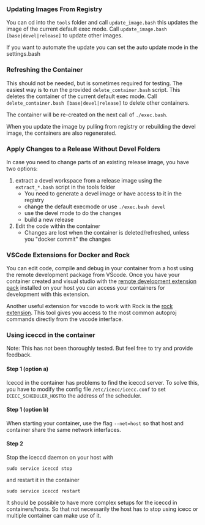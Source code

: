 
### Updating Images From Registry

You can cd into the `tools` folder and call `update_image.bash` this updates the image of the current default exec mode.
Call `update_image.bash [base|devel|release]` to update other images.

If you want to automate the update you can set the auto update mode in the settings.bash

### Refreshing the Container

This should not be needed, but is sometimes required for testing.
The easiest way is to run the provided `delete_container.bash` script.
This deletes the container of the current default exec mode.
Call `delete_container.bash [base|devel|release]` to delete other containers.

The container will be re-created on the next call of `./exec.bash`.

When you update the image by pulling from registry or rebuilding the devel image, the containers are also regenerated.

### Apply Changes to a Release Without Devel Folders

In case you need to change parts of an existing release image, you have two options:

1. extract a devel workspace from a release image using the `extract_*.bash` script in the tools folder
   * You need to generate a devel image or have access to it in the registry
   * change the default execmode or use `./exec.bash devel`
   * use the devel mode to do the changes
   * build a new release
2. Edit the code within the container
   * Changes are lost when the container is deleted/refreshed, unless you "docker commit" the changes

### VSCode Extensions for Docker and Rock

You can edit code, compile and debug in your container from a host using the remote development package from VScode. Once you have your container created and visual studio with the [remote development extension pack](https://marketplace.visualstudio.com/items?itemName=ms-vscode-remote.vscode-remote-extensionpack) installed on your host you can access your containers for development with this extension.

Another useful extension for vscode to work with Rock is the [rock extension](https://marketplace.visualstudio.com/items?itemName=rock-robotics.rock). This tool gives you access to the most common autoproj commands directly from the vscode interface.

### Using iceccd in the container

Note: This has not been thoroughly tested. But feel free to try and provide feedback.

#### Step 1 (option a)

Iceccd in the container has problems to find the iceccd server. To solve this, you have to modify the config file  `/etc/icecc/icecc.conf` to set `ICECC_SCHEDULER_HOST`to the address of the scheduler. 

#### Step 1 (option b)

When starting your container, use the flag  `--net=host` so that host and container share the same network interfaces.

#### Step 2

Stop the iceccd daemon on your host with

```
sudo service iceccd stop
```

and restart it in the container

```
sudo service iceccd restart
```

It should be possible to have more complex setups for the iceccd in containers/hosts. So that not necessarily the host has to stop using icecc or multiple container can make use of it.

